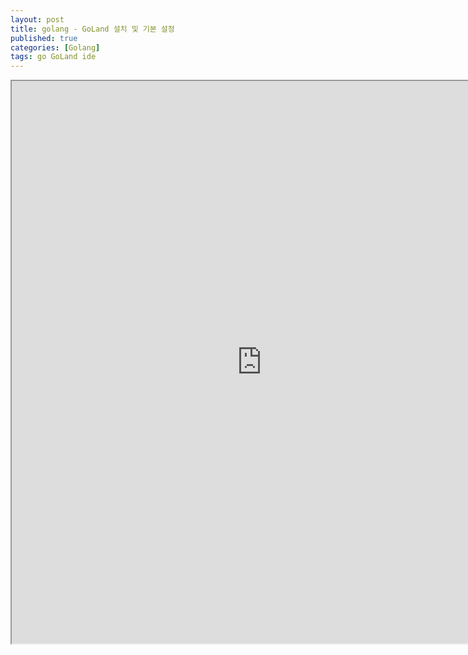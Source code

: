 ```yaml
---
layout: post
title: golang - GoLand 설치 및 기본 설정
published: true
categories: [Golang]
tags: go GoLand ide
---
```

<iframe width="800" height="900" src="https://docs.google.com/document/d/e/2PACX-1vQ-8wTAeJobB_nKgC5VO0bXCujZBf4j_Tb8r2iYsAhW5W7hW-X_CUE5_8W_ovVj4XpHAxGsFBMZ03DJ/pub?embedded=true"></iframe>    
  
